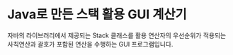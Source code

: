 # Java로 만든 스택 활용 GUI 계산기

자바의 라이브러리에서 제공되는 Stack 클래스를 활용
연산자의 우선순위가 적용되는 사칙연산과 괄호가 포함된 연산을 수행하는
GUI 프로그램입니다.
